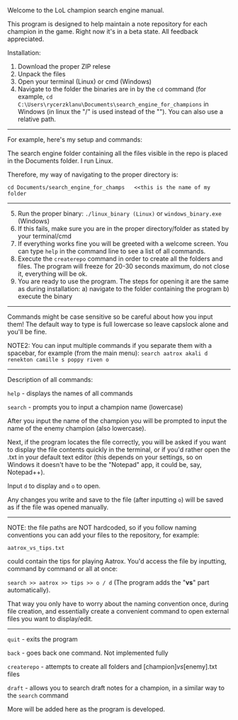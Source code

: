 Welcome to the LoL champion search engine manual.

This program is designed to help maintain a note repository for each champion in the game.
Right now it's in a beta state. All feedback appreciated.

Installation:

1. Download the proper ZIP relese
2. Unpack the files
3. Open your terminal (Linux) or cmd (Windows)
4. Navigate to the folder the binaries are in by the `cd` command (for example, ```cd C:\Users\rycerzklanu\Documents\search_engine_for_champions``` in Windows (in linux the "/" is used instead of the "\"). You can also use a relative path.

-----------------------

For example, here's my setup and commands:

The search engine folder containing all the files visible in the repo is placed in the Documents folder. I run Linux.

Therefore, my way of navigating to the proper directory is:

```cd Documents/search_engine_for_champs   <<this is the name of my folder```

-----------------------

5. Run the proper binary: ```./linux_binary (Linux)``` or ```windows_binary.exe``` (Windows)
6. If this fails, make sure you are in the proper directory/folder as stated by your terminal/cmd
7. If everything works fine you will be greeted with a welcome screen. You can type `help` in the command line to see a list of all commands.
8. Execute the `createrepo` command in order to create all the folders and files. The program will freeze for 20-30 seconds maximum, do not close it, everything will be ok.
9. You are ready to use the program. The steps for opening it are the same as during installation:
    a) navigate to the folder containing the program
    b) execute the binary

----------------------- 

Commands might be case sensitive so be careful about how you input them!
The default way to type is full lowercase so leave capslock alone and you'll be fine.

NOTE2: You can input multiple commands if you separate them with a spacebar, for example (from the main menu): ```search aatrox akali d renekton camille s poppy riven o```

-----------------------


Description of all commands:

`help` - displays the names of all commands

`search` - prompts you to input a champion name (lowercase)

After you input the name of the champion you will be prompted to input the name of the enemy champion (also lowercase).

Next, if the program locates the file correctly, you will be asked if you want to display the file contents quickly in the terminal, or if you'd rather open the .txt in your default text editor (this depends on your settings, so on Windows it doesn't have to be the "Notepad" app, it could be, say, Notepad++).

Input `d` to display and `o` to open.

Any changes you write and save to the file (after inputting `o`) will be saved as if the file was opened manually.

-----------------------

NOTE: the file paths are NOT hardcoded, so if you follow naming conventions you can add your files to the repository, for example:

```aatrox_vs_tips.txt```

could contain the tips for playing Aatrox. You'd access the file by inputting, command by command or all at once:

```search >> aatrox >> tips >> o / d``` (The program adds the "__vs__" part automatically).

That way you only have to worry about the naming convention once, during file creation, and essentially create a convenient command to open external files you want to display/edit.

-----------------------

`quit` - exits the program

`back` - goes back one command. Not implemented fully

`createrepo` - attempts to create all folders and [champion]_vs_[enemy].txt files

`draft` - allows you to search draft notes for a champion, in a similar way to the `search` command

More will be added here as the program is developed.
